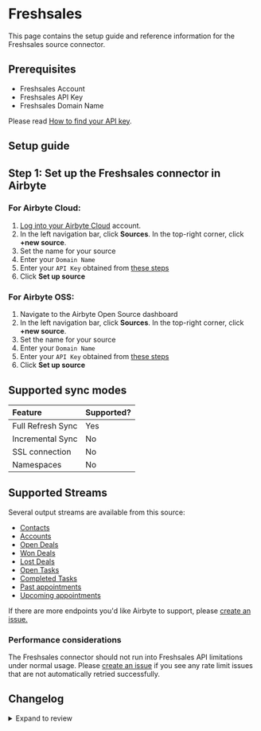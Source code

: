 # Freshsales

This page contains the setup guide and reference information for the Freshsales source connector.

## Prerequisites

- Freshsales Account
- Freshsales API Key
- Freshsales Domain Name

Please read [How to find your API key](https://crmsupport.freshworks.com/support/solutions/articles/50000002503-how-to-find-my-api-key-).

## Setup guide

## Step 1: Set up the Freshsales connector in Airbyte

### For Airbyte Cloud:

1. [Log into your Airbyte Cloud](https://cloud.airbyte.com/workspaces) account.
2. In the left navigation bar, click **Sources**. In the top-right corner, click **+new source**.
3. Set the name for your source
4. Enter your `Domain Name`
5. Enter your `API Key` obtained from [these steps](https://crmsupport.freshworks.com/support/solutions/articles/50000002503-how-to-find-my-api-key-)
6. Click **Set up source**

### For Airbyte OSS:

1. Navigate to the Airbyte Open Source dashboard
2. In the left navigation bar, click **Sources**. In the top-right corner, click **+new source**.
3. Set the name for your source
4. Enter your `Domain Name`
5. Enter your `API Key` obtained from [these steps](https://crmsupport.freshworks.com/support/solutions/articles/50000002503-how-to-find-my-api-key-)
6. Click **Set up source**

## Supported sync modes

| Feature           | Supported? |
| :---------------- | :--------- |
| Full Refresh Sync | Yes        |
| Incremental Sync  | No         |
| SSL connection    | No         |
| Namespaces        | No         |

## Supported Streams

Several output streams are available from this source:

- [Contacts](https://developers.freshworks.com/crm/api/#contacts)
- [Accounts](https://developers.freshworks.com/crm/api/#accounts)
- [Open Deals](https://developers.freshworks.com/crm/api/#deals)
- [Won Deals](https://developers.freshworks.com/crm/api/#deals)
- [Lost Deals](https://developers.freshworks.com/crm/api/#deals)
- [Open Tasks](https://developers.freshworks.com/crm/api/#tasks)
- [Completed Tasks](https://developers.freshworks.com/crm/api/#tasks)
- [Past appointments](https://developers.freshworks.com/crm/api/#appointments)
- [Upcoming appointments](https://developers.freshworks.com/crm/api/#appointments)

If there are more endpoints you'd like Airbyte to support, please [create an issue.](https://github.com/airbytehq/airbyte/issues/new/choose)

### Performance considerations

The Freshsales connector should not run into Freshsales API limitations under normal usage. Please [create an issue](https://github.com/airbytehq/airbyte/issues) if you see any rate limit issues that are not automatically retried successfully.

## Changelog

<details>
  <summary>Expand to review</summary>

| Version | Date       | Pull Request                                             | Subject                                                      |
| :------ | :--------- | :------------------------------------------------------- | :----------------------------------------------------------- |
| 1.1.21 | 2025-05-03 | [59398](https://github.com/airbytehq/airbyte/pull/59398) | Update dependencies |
| 1.1.20 | 2025-04-26 | [58907](https://github.com/airbytehq/airbyte/pull/58907) | Update dependencies |
| 1.1.19 | 2025-04-19 | [58317](https://github.com/airbytehq/airbyte/pull/58317) | Update dependencies |
| 1.1.18 | 2025-04-12 | [57788](https://github.com/airbytehq/airbyte/pull/57788) | Update dependencies |
| 1.1.17 | 2025-04-05 | [57193](https://github.com/airbytehq/airbyte/pull/57193) | Update dependencies |
| 1.1.16 | 2025-03-29 | [56514](https://github.com/airbytehq/airbyte/pull/56514) | Update dependencies |
| 1.1.15 | 2025-03-22 | [55995](https://github.com/airbytehq/airbyte/pull/55995) | Update dependencies |
| 1.1.14 | 2025-03-08 | [55304](https://github.com/airbytehq/airbyte/pull/55304) | Update dependencies |
| 1.1.13 | 2025-03-01 | [54913](https://github.com/airbytehq/airbyte/pull/54913) | Update dependencies |
| 1.1.12 | 2025-02-22 | [54401](https://github.com/airbytehq/airbyte/pull/54401) | Update dependencies |
| 1.1.11 | 2025-02-15 | [53708](https://github.com/airbytehq/airbyte/pull/53708) | Update dependencies |
| 1.1.10 | 2025-02-08 | [53368](https://github.com/airbytehq/airbyte/pull/53368) | Update dependencies |
| 1.1.9 | 2025-02-01 | [52852](https://github.com/airbytehq/airbyte/pull/52852) | Update dependencies |
| 1.1.8 | 2025-01-25 | [52300](https://github.com/airbytehq/airbyte/pull/52300) | Update dependencies |
| 1.1.7 | 2025-01-18 | [51688](https://github.com/airbytehq/airbyte/pull/51688) | Update dependencies |
| 1.1.6 | 2025-01-11 | [51070](https://github.com/airbytehq/airbyte/pull/51070) | Update dependencies |
| 1.1.5 | 2024-12-28 | [50527](https://github.com/airbytehq/airbyte/pull/50527) | Update dependencies |
| 1.1.4 | 2024-12-21 | [50004](https://github.com/airbytehq/airbyte/pull/50004) | Update dependencies |
| 1.1.3 | 2024-12-14 | [49473](https://github.com/airbytehq/airbyte/pull/49473) | Update dependencies |
| 1.1.2 | 2024-12-12 | [49203](https://github.com/airbytehq/airbyte/pull/49203) | Update dependencies |
| 1.1.1 | 2024-10-28 | [44277](https://github.com/airbytehq/airbyte/pull/44277) | Update dependencies |
| 1.1.0 | 2024-08-15 | [44149](https://github.com/airbytehq/airbyte/pull/44149) | Refactor connector to manifest-only format |
| 1.0.14 | 2024-08-12 | [43904](https://github.com/airbytehq/airbyte/pull/43904) | Update dependencies |
| 1.0.13 | 2024-08-10 | [43678](https://github.com/airbytehq/airbyte/pull/43678) | Update dependencies |
| 1.0.12 | 2024-08-03 | [43192](https://github.com/airbytehq/airbyte/pull/43192) | Update dependencies |
| 1.0.11 | 2024-07-27 | [42744](https://github.com/airbytehq/airbyte/pull/42744) | Update dependencies |
| 1.0.10 | 2024-07-20 | [42277](https://github.com/airbytehq/airbyte/pull/42277) | Update dependencies |
| 1.0.9 | 2024-07-13 | [41709](https://github.com/airbytehq/airbyte/pull/41709) | Update dependencies |
| 1.0.8 | 2024-07-10 | [41494](https://github.com/airbytehq/airbyte/pull/41494) | Update dependencies |
| 1.0.7 | 2024-07-09 | [41226](https://github.com/airbytehq/airbyte/pull/41226) | Update dependencies |
| 1.0.6 | 2024-07-06 | [40851](https://github.com/airbytehq/airbyte/pull/40851) | Update dependencies |
| 1.0.5 | 2024-06-25 | [40304](https://github.com/airbytehq/airbyte/pull/40304) | Update dependencies |
| 1.0.4 | 2024-06-21 | [39925](https://github.com/airbytehq/airbyte/pull/39925) | Update dependencies |
| 1.0.3 | 2024-06-04 | [39065](https://github.com/airbytehq/airbyte/pull/39065) | [autopull] Upgrade base image to v1.2.1 |
| 1.0.2 | 2024-05-21 | [38548](https://github.com/airbytehq/airbyte/pull/38548) | Upgrade to CDK 1.0.0 |
| 1.0.1 | 2024-05-28 | [38153](https://github.com/airbytehq/airbyte/pull/38153) | Make connector compatible with builder |
| 1.0.0 | 2023-10-21 | [31685](https://github.com/airbytehq/airbyte/pull/31685) | Migrate to Low-Code CDK |
| 0.1.4 | 2023-03-23 | [24396](https://github.com/airbytehq/airbyte/pull/24396) | Certify to Beta |
| 0.1.3 | 2023-03-16 | [24155](https://github.com/airbytehq/airbyte/pull/24155) | Set `additionalProperties` to `True` in `spec` to support BC |
| 0.1.2 | 2022-07-14 | [0](https://github.com/airbytehq/airbyte/pull/0) | Tune the `get_view_id` function |
| 0.1.1 | 2021-12-24 | [9101](https://github.com/airbytehq/airbyte/pull/9101) | Update fields and descriptions |
| 0.1.0 | 2021-11-03 | [6963](https://github.com/airbytehq/airbyte/pull/6963) | 🎉 New Source: Freshsales |


</details>
